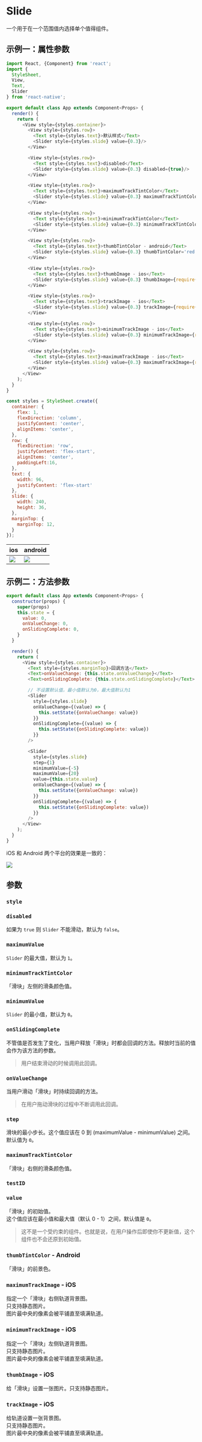 # Slide
一个用于在一个范围值内选择单个值得组件。

## 示例一：属性参数
```js
import React, {Component} from 'react';
import {
  StyleSheet,
  View,
  Text,
  Slider
} from 'react-native';

export default class App extends Component<Props> {
  render() {
    return (
      <View style={styles.container}>
        <View style={styles.row}>
          <Text style={styles.text}>默认样式</Text>
          <Slider style={styles.slide} value={0.3}/>
        </View>

        <View style={styles.row}>
          <Text style={styles.text}>disabled</Text>
          <Slider style={styles.slide} value={0.3} disabled={true}/>
        </View>

        <View style={styles.row}>
          <Text style={styles.text}>maximumTrackTintColor</Text>
          <Slider style={styles.slide} value={0.3} maximumTrackTintColor='green'/>
        </View>

        <View style={styles.row}>
          <Text style={styles.text}>minimumTrackTintColor</Text>
          <Slider style={styles.slide} value={0.3} minimumTrackTintColor='red'/>
        </View>

        <View style={styles.row}>
          <Text style={styles.text}>thumbTintColor - android</Text>
          <Slider style={styles.slide} value={0.3} thumbTintColor='red'/>
        </View>

        <View style={styles.row}>
          <Text style={styles.text}>thumbImage - ios</Text>
          <Slider style={styles.slide} value={0.3} thumbImage={require('./res/images/thumb.png')}/>
        </View>

        <View style={styles.row}>
          <Text style={styles.text}>trackImage - ios</Text>
          <Slider style={styles.slide} value={0.3} trackImage={require('./res/images/track.png')}/>
        </View>

        <View style={styles.row}>
          <Text style={styles.text}>minimumTrackImage - ios</Text>
          <Slider style={styles.slide} value={0.3} minimumTrackImage={require('./res/images/mini.png')}/>
        </View>

        <View style={styles.row}>
          <Text style={styles.text}>maximumTrackImage - ios</Text>
          <Slider style={styles.slide} value={0.3} maximumTrackImage={require('./res/images/maxi.png')}/>
        </View>
      </View>
    );
  }
}

const styles = StyleSheet.create({
  container: {
    flex: 1,
    flexDirection: 'column',
    justifyContent: 'center',
    alignItems: 'center',
  },
  row: {
    flexDirection: 'row',
    justifyContent: 'flex-start',
    alignItems: 'center',
    paddingLeft:16,
  },
  text: {
    width: 96,
    justifyContent: 'flex-start'
  },
  slide: {
    width: 240,
    height: 36,
  },
  marginTop: {
    marginTop: 12,
  }
});
```

| ios | android
| -- | --
| ![](./res/ios.png) | ![](./res/android.png)

## 示例二：方法参数
```js
export default class App extends Component<Props> {
  constructor(props) {
    super(props)
    this.state = {
      value: 0,
      onValueChange: 0,
      onSlidingComplete: 0,
    }
  }

  render() {
    return (
      <View style={styles.container}>
        <Text style={styles.marginTop}>回调方法</Text>
        <Text>onValueChange: {this.state.onValueChange}</Text>
        <Text>onSlidingComplete: {this.state.onSlidingComplete}</Text>

        // 不设置默认值，最小值默认为0，最大值默认为1
        <Slider
          style={styles.slide}
          onValueChange={(value) => {
            this.setState({onValueChange: value})
          }}
          onSlidingComplete={(value) => {
            this.setState({onSlidingComplete: value})
          }}
        />

        <Slider
          style={styles.slide}
          step={1}
          minimumValue={-5}
          maximumValue={20}
          value={this.state.value}
          onValueChange={(value) => {
            this.setState({onValueChange: value})
          }}
          onSlidingComplete={(value) => {
            this.setState({onSlidingComplete: value})
          }}
        />
      </View>
    );
  }
}
```

iOS 和 Android 两个平台的效果是一致的：  

![](./res/function.gif)


## 参数

### `style`

### `disabled`
如果为 `true` 则 `Slider` 不能滑动，默认为 `false`。

### `maximumValue`
`Slider` 的最大值，默认为 `1`。

### `minimumTrackTintColor`
「滑块」左侧的滑条颜色值。

### `minimumValue`
`Slider` 的最小值，默认为 `0`。

### `onSlidingComplete`
不管值是否发生了变化，当用户释放「滑块」时都会回调的方法。释放时当前的值会作为该方法的参数。
> 用户结束滑动的时候调用此回调。

### `onValueChange`
当用户滑动「滑块」时持续回调的方法。
> 在用户拖动滑块的过程中不断调用此回调。

### `step`
滑块的最小步长。这个值应该在 0 到 (maximumValue - minimumValue) 之间。  
默认值为 `0`。

### `maximumTrackTintColor`
「滑块」右侧的滑条颜色值。

### `testID`

### `value`
「滑块」的初始值。  
这个值应该在最小值和最大值（默认 0 - 1）之间，默认值是 `0`。
> 这不是一个受约束的组件。也就是说，在用户操作后即使你不更新值，这个组件也不会还原到初始值。

### `thumbTintColor` - Android
「滑块」的前景色。

### `maximumTrackImage` - iOS
指定一个「滑块」右侧轨道背景图。  
只支持静态图片。  
图片最中央的像素会被平铺直至填满轨道。

### `minimumTrackImage` - iOS
指定一个「滑块」左侧轨道背景图。  
只支持静态图片。  
图片最中央的像素会被平铺直至填满轨道。

### `thumbImage` - iOS
给「滑块」设置一张图片。只支持静态图片。

### `trackImage` - iOS
给轨道设置一张背景图。  
只支持静态图片。  
图片最中央的像素会被平铺直至填满轨道。
